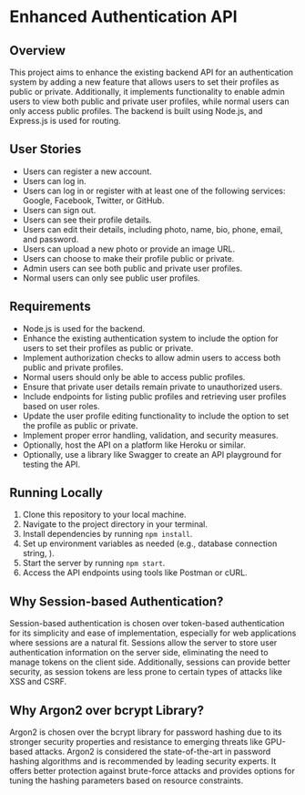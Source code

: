 # Enhanced Authentication API

## Overview
This project aims to enhance the existing backend API for an authentication system by adding a new feature that allows users to set their profiles as public or private. Additionally, it implements functionality to enable admin users to view both public and private user profiles, while normal users can only access public profiles. The backend is built using Node.js, and Express.js is used for routing.

## User Stories
- Users can register a new account.
- Users can log in.
- Users can log in or register with at least one of the following services: Google, Facebook, Twitter, or GitHub.
- Users can sign out.
- Users can see their profile details.
- Users can edit their details, including photo, name, bio, phone, email, and password.
- Users can upload a new photo or provide an image URL.
- Users can choose to make their profile public or private.
- Admin users can see both public and private user profiles.
- Normal users can only see public user profiles.

## Requirements
- Node.js is used for the backend.
- Enhance the existing authentication system to include the option for users to set their profiles as public or private.
- Implement authorization checks to allow admin users to access both public and private profiles.
- Normal users should only be able to access public profiles.
- Ensure that private user details remain private to unauthorized users.
- Include endpoints for listing public profiles and retrieving user profiles based on user roles.
- Update the user profile editing functionality to include the option to set the profile as public or private.
- Implement proper error handling, validation, and security measures.
- Optionally, host the API on a platform like Heroku or similar.
- Optionally, use a library like Swagger to create an API playground for testing the API.

## Running Locally
1. Clone this repository to your local machine.
2. Navigate to the project directory in your terminal.
3. Install dependencies by running `npm install`.
4. Set up environment variables as needed (e.g., database connection string, ).
5. Start the server by running `npm start`.
6. Access the API endpoints using tools like Postman or cURL.

## Why Session-based Authentication?
Session-based authentication is chosen over token-based authentication for its simplicity and ease of implementation, especially for web applications where sessions are a natural fit. Sessions allow the server to store user authentication information on the server side, eliminating the need to manage tokens on the client side. Additionally, sessions can provide better security, as session tokens are less prone to certain types of attacks like XSS and CSRF.

## Why Argon2 over bcrypt Library?
Argon2 is chosen over the bcrypt library for password hashing due to its stronger security properties and resistance to emerging threats like GPU-based attacks. Argon2 is considered the state-of-the-art in password hashing algorithms and is recommended by leading security experts. It offers better protection against brute-force attacks and provides options for tuning the hashing parameters based on resource constraints.
